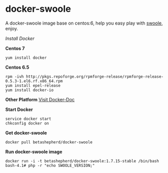 docker-swoole
=============

A docker-swoole image base on centos:6, help you easy play with [swoole](https://github.com/swoole), enjoy.

*Install Docker*

**Centos 7**
```shell
yum install docker
```

**Centos 6.5**

```shell
rpm -ivh http://pkgs.repoforge.org/rpmforge-release/rpmforge-release-0.5.3-1.el6.rf.x86_64.rpm
yum install epel-release
yum install docker-io
```

**Other Platform**
[Visit Docker-Doc](https://docs.docker.com/)


**Start Docker**
```shell
service docker start
chkconfig docker on
```

**Get docker-swoole**
```shell
docker pull betashepherd/docker-swoole
```

**Run docker-swoole image**
```shell
docker run -i -t betashepherd/docker-swoole:1.7.15-stable /bin/bash
bash-4.1# php -r "echo SWOOLE_VERSION;"
```
